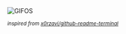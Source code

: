 <div align="justify">
<picture>
    <source media="(prefers-color-scheme: dark)" srcset="https://i.ibb.co/RkZxZ2B0/output-gif.gif">
    <source media="(prefers-color-scheme: light)" srcset="https://i.ibb.co/RkZxZ2B0/output-gif.gif">
    <img alt="GIFOS" src="https://i.ibb.co/RkZxZ2B0/output-gif.gif">
</picture>

<sub><i>inspired from [x0rzavi/github-readme-terminal](https://github.com/x0rzavi/github-readme-terminal)</i></sub>

</div>

<!-- Image deletion URL: https://ibb.co/q3XtXBWs/ea5de235cac990147fc0806ebbbd40f9 -->